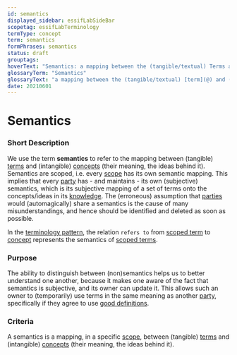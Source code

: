 ```yaml
---
id: semantics
displayed_sidebar: essifLabSideBar
scopetag: essifLabTerminology
termType: concept
term: semantics
formPhrases: semantics
status: draft
grouptags:
hoverText: "Semantics: a mapping between the (tangible/textual) Terms and (intangible) ideas/Concepts - their meaning."
glossaryTerm: "Semantics"
glossaryText: "a mapping between the (tangible/textual) [term](@) and (intangible) ideas/[concept](@) - their meaning."
date: 20210601
---
```


# Semantics


### Short Description

We use the term **semantics** to refer to the mapping between (tangible) [terms](@) and (intangible) [concepts](@) (their meaning, the ideas behind it). Semantics are scoped, i.e. every [scope](@) has its own semantic mapping. This implies that every [party](@) has - and maintains - its own (subjective) semantics, which is its subjective mapping of a set of terms onto the concepts/ideas in its [knowledge](@). The (erroneous) assumption that [parties](@) would (automagically) share a semantics is the cause of many misunderstandings, and hence should be identified and deleted as soon as possible.

In the [terminology pattern](pattern-terminology@), the relation `refers to` from [scoped term](@) to [concept](@) represents the semantics of [scoped terms](scoped-term@).

### Purpose

The ability to distinguish between (non)semantics helps us to better understand one another, because it makes one aware of the fact that semantics is subjective, and its owner can update it. This allows such an owner to (temporarily) use terms in the same meaning as another [party](@), specifically if they agree to use [good definitions](definition@).

### Criteria

A semantics is a mapping, in a specific [scope](@), between (tangible) [terms](@) and (intangible) [concepts](@) (their meaning, the ideas behind it).
